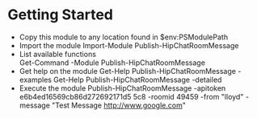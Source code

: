 # Getting Started
* Copy this module to any location found in $env:PSModulePath
* Import the module
	Import-Module Publish-HipChatRoomMessage
* List available functions	
	Get-Command -Module Publish-HipChatRoomMessage
* Get help on the module
	Get-Help Publish-HipChatRoomMessage -examples
	Get-Help Publish-HipChatRoomMessage -detailed
* Execute the module
	Publish-HipChatRoomMessage -apitoken e6b4ed16569cb86d272692171d5 5c8 -roomid 49459 -from "lloyd" -message "Test Message http://www.google.com"		
